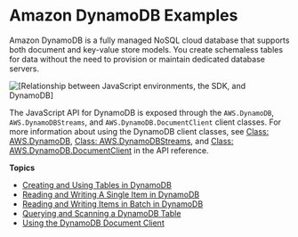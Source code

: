 # Amazon DynamoDB Examples<a name="dynamodb-examples"></a>

Amazon DynamoDB is a fully managed NoSQL cloud database that supports both document and key\-value store models\. You create schemaless tables for data without the need to provision or maintain dedicated database servers\.

![\[Relationship between JavaScript environments, the SDK, and DynamoDB\]](http://docs.aws.amazon.com/sdk-for-javascript/v2/developer-guide/images/code-samples-dynamodb.png)

The JavaScript API for DynamoDB is exposed through the `AWS.DynamoDB`, `AWS.DynamoDBStreams`, and `AWS.DynamoDB.DocumentClient` client classes\. For more information about using the DynamoDB client classes, see [Class: AWS\.DynamoDB](http://docs.aws.amazon.com/AWSJavaScriptSDK/latest/AWS/DynamoDB.html), [Class: AWS\.DynamoDBStreams](http://docs.aws.amazon.com/AWSJavaScriptSDK/latest/AWS/DynamoDBStreams.html), and [Class: AWS\.DynamoDB\.DocumentClient](http://docs.aws.amazon.com/AWSJavaScriptSDK/latest/AWS/DynamoDB/DocumentClient.html) in the API reference\.

**Topics**
+ [Creating and Using Tables in DynamoDB](dynamodb-examples-using-tables.md)
+ [Reading and Writing A Single Item in DynamoDB](dynamodb-example-table-read-write.md)
+ [Reading and Writing Items in Batch in DynamoDB](dynamodb-example-table-read-write-batch.md)
+ [Querying and Scanning a DynamoDB Table](dynamodb-example-query-scan.md)
+ [Using the DynamoDB Document Client](dynamodb-example-document-client.md)